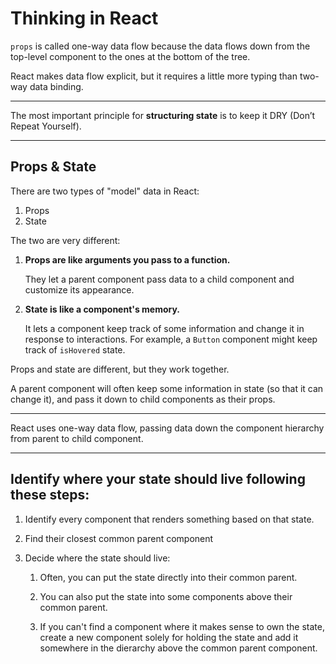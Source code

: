 # Thinking in React

`props` is called one-way data flow because the data flows down from the top-level component to the ones at the bottom of the tree.

React makes data flow explicit, but it requires a little more typing than two-way data binding.

---

The most important principle for **structuring state** is to keep it DRY (Don’t Repeat Yourself).

---

## Props & State

There are two types of "model" data in React: 

1. Props
2. State

The two are very different:

1. **Props are like arguments you pass to a function.**

    They let a parent component pass data to a child component and customize its appearance.

2. **State is like a component's memory.**

    It lets a component keep track of some information and change it in response to interactions.
    For example, a `Button` component might keep track of `isHovered` state.

Props and state are different, but they work together.

A parent component will often keep some information in state (so that it can change it), and pass it down to child components as their props.

---

React uses one-way data flow, passing data down the component hierarchy from parent to child component.

--- 

## Identify where your state should live following these steps:

1. Identify every component that renders something based on that state.

2. Find their closest common parent component

3. Decide where the state should live:

    1. Often, you can put the state directly into their common parent.

    2. You can also put the state into some components above their common parent.

    3. If you can't find a component where it makes sense to own the state, create a new component solely for holding the state and add it somewhere in the dierarchy above the common parent component.